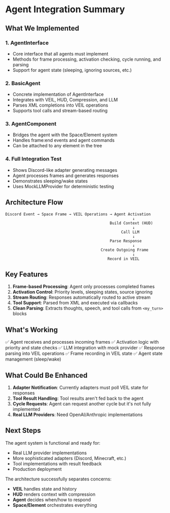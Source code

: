 # Agent Integration Summary

## What We Implemented

### 1. AgentInterface
- Core interface that all agents must implement
- Methods for frame processing, activation checking, cycle running, and parsing
- Support for agent state (sleeping, ignoring sources, etc.)

### 2. BasicAgent
- Concrete implementation of AgentInterface
- Integrates with VEIL, HUD, Compression, and LLM
- Parses XML completions into VEIL operations
- Supports tool calls and stream-based routing

### 3. AgentComponent
- Bridges the agent with the Space/Element system
- Handles frame:end events and agent commands
- Can be attached to any element in the tree

### 4. Full Integration Test
- Shows Discord-like adapter generating messages
- Agent processes frames and generates responses
- Demonstrates sleeping/wake states
- Uses MockLLMProvider for deterministic testing

## Architecture Flow

```
Discord Event → Space Frame → VEIL Operations → Agent Activation
                                                        ↓
                                              Build Context (HUD)
                                                        ↓
                                                   Call LLM
                                                        ↓
                                              Parse Response
                                                        ↓
                                          Create Outgoing Frame
                                                        ↓
                                             Record in VEIL
```

## Key Features

1. **Frame-based Processing**: Agent only processes completed frames
2. **Activation Control**: Priority levels, sleeping states, source ignoring
3. **Stream Routing**: Responses automatically routed to active stream
4. **Tool Support**: Parsed from XML and executed via callbacks
5. **Clean Parsing**: Extracts thoughts, speech, and tool calls from `<my_turn>` blocks

## What's Working

✅ Agent receives and processes incoming frames
✅ Activation logic with priority and state checks
✅ LLM integration with mock provider
✅ Response parsing into VEIL operations
✅ Frame recording in VEIL state
✅ Agent state management (sleep/wake)

## What Could Be Enhanced

1. **Adapter Notification**: Currently adapters must poll VEIL state for responses
2. **Tool Result Handling**: Tool results aren't fed back to the agent
3. **Cycle Requests**: Agent can request another cycle but it's not fully implemented
4. **Real LLM Providers**: Need OpenAI/Anthropic implementations

## Next Steps

The agent system is functional and ready for:
- Real LLM provider implementations
- More sophisticated adapters (Discord, Minecraft, etc.)
- Tool implementations with result feedback
- Production deployment

The architecture successfully separates concerns:
- **VEIL** handles state and history
- **HUD** renders context with compression
- **Agent** decides when/how to respond
- **Space/Element** orchestrates everything
